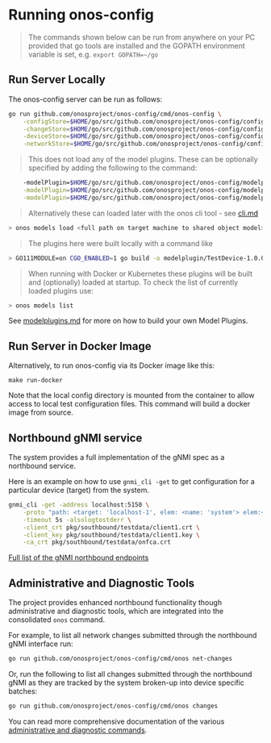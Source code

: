 # Running onos-config 

> The commands shown below can be run from anywhere on your PC provided that go tools are installed
> and the GOPATH environment variable is set, e.g. `export GOPATH=~/go`

## Run Server Locally
The onos-config server can be run as follows:
```bash
go run github.com/onosproject/onos-config/cmd/onos-config \
    -configStore=$HOME/go/src/github.com/onosproject/onos-config/configs/configStore-sample.json \
    -changeStore=$HOME/go/src/github.com/onosproject/onos-config/configs/changeStore-sample.json \
    -deviceStore=$HOME/go/src/github.com/onosproject/onos-config/configs/deviceStore-sample.json \
    -networkStore=$HOME/go/src/github.com/onosproject/onos-config/configs/networkStore-sample.json
```
> This does not load any of the model plugins. These can be optionally specified
 by adding the following to the command:
```bash
    -modelPlugin=$HOME/go/src/github.com/onosproject/onos-config/modelplugin/TestDevice-1.0.0/testdevice.so.1.0.0 \
    -modelPlugin=$HOME/go/src/github.com/onosproject/onos-config/modelplugin/TestDevice-2.0.0/testdevice.so.2.0.0 \
    -modelPlugin=$HOME/go/src/github.com/onosproject/onos-config/modelplugin/Devicesim-1.0.0/devicesim.so.1.0.0
```
> Alternatively these can loaded later with the onos cli tool - see [cli.md](./cli.md)
```bash
> onos models load <full path on target machine to shared object model>
```
> The plugins here were built locally with a command like
```bash
> GO111MODULE=on CGO_ENABLED=1 go build -o modelplugin/TestDevice-1.0.0/testdevice.so.1.0.0 -buildmode=plugin -tags=modelplugin ./modelplugin/TestDevice-1.0.0
```
> When running with Docker or Kubernetes these plugins will be built and (optionally) loaded
at startup. To check the list of currently loaded plugins use:
```bash
> onos models list
```
See [modelplugins.md](modelplugins.md) for more on how to build your own Model Plugins.

## Run Server in Docker Image
Alternatively, to run onos-config via its Docker image like this:
```
make run-docker
```
Note that the local config directory is mounted from the container to allow access to local
test configuration files. This command will build a docker image from source.

## Northbound gNMI service
The system provides a full implementation of the gNMI spec as a northbound service.

Here is an example on how to use `gnmi_cli -get` to get configuration for a particular device (target) from the system.
```bash
gnmi_cli -get -address localhost:5150 \
    -proto "path: <target: 'localhost-1', elem: <name: 'system'> elem:<name:'config'> elem: <name: 'motd-banner'>>" \
    -timeout 5s -alsologtostderr \
    -client_crt pkg/southbound/testdata/client1.crt \
    -client_key pkg/southbound/testdata/client1.key \
    -ca_crt pkg/southbound/testdata/onfca.crt
```
[Full list of the gNMI northbound endpoints](gnmi.md)

## Administrative and Diagnostic Tools
The project provides enhanced northbound functionality though administrative and 
diagnostic tools, which are integrated into the consolidated `onos` command.

For example, to list all network changes submitted through the northbound gNMI interface run:
```bash
go run github.com/onosproject/onos-config/cmd/onos net-changes
```

Or, run the following to list all changes submitted through the northbound gNMI 
as they are tracked by the system broken-up into device specific batches:
```bash
go run github.com/onosproject/onos-config/cmd/onos changes
```

You can read more comprehensive documentation of the various 
[administrative and diagnostic commands](cli.md).
